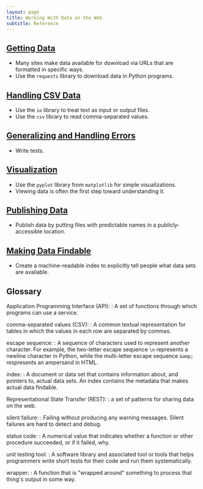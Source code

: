 ```yaml
---
layout: page
title: Working With Data on the Web
subtitle: Reference
---
```

## [Getting Data](01-getdata.html)

*   Many sites make data available for download via URLs that are formatted in specific ways.
*   Use the `requests` library to download data in Python programs.

## [Handling CSV Data](02-csv.html)

*   Use the `io` library to treat text as input or output files.
*   Use the `csv` library to read comma-separated values.

## [Generalizing and Handling Errors](03-generalize.html)

*   Write tests.

## [Visualization](04-visualize.html)

*   Use the `pyplot` library from `matplotlib` for simple visualizations.
*   Viewing data is often the first step toward understanding it.

## [Publishing Data](05-makedata.html)

*   Publish data by putting files with predictable names in a publicly-accessible location.

## [Making Data Findable](06-findable.html)

*   Create a machine-readable index to explicitly tell people what data sets are available.

## Glossary

Application Programming Interface (API):
:   A set of functions through which programs can use a service.

comma-separated values (CSV):
:   A common textual representation for tables
    in which the values in each row are separated by commas.

escape sequence:
:   A sequence of characters used to represent another character.
    For example,
    the two-letter escape sequence `\n` represents a newline character in Python,
    while the multi-letter escape sequence `&amp;` respresents an ampersand in HTML.

index:
:   A document or data set that contains information about,
    and pointers to,
    actual data sets.
    An index contains the metadata that makes actual data findable.

Representational State Transfer (REST):
:   a set of patterns for sharing data on the web.

silent failure:
:   Failing without producing any warning messages.
    Silent failures are hard to detect and debug.

status code:
:   A numerical value that indicates whether a function or other procedure succeeded,
    or if it failed, why.

unit testing tool:
:   A software library and associated tool or tools
    that helps programmers write short tests for their code
    and run them systematically.

wrapper:
:   A function that is "wrapped around" something
    to process that thing's output in some way.

